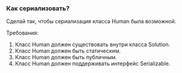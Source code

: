 
### Как сериализовать?

Сделай так, чтобы сериализация класса Human была возможной.


Требования:
1.	Класс Human должен существовать внутри класса Solution.
2.	Класс Human должен быть статическим.
3.	Класс Human должен быть публичным.
4.	Класс Human должен поддерживать интерфейс Serializable.


